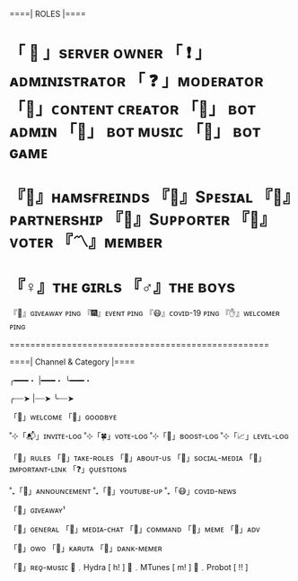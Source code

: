 ====| ROLES |====

「 👑 」sᴇʀᴠᴇʀ ᴏᴡɴᴇʀ
「 ❗ 」ᴀᴅᴍɪɴɪsᴛʀᴀᴛᴏʀ
「 ❓ 」ᴍᴏᴅᴇʀᴀᴛᴏʀ
「📸」ᴄᴏɴᴛᴇɴᴛ ᴄʀᴇᴀᴛᴏʀ
「🤖」 ʙᴏᴛ ᴀᴅᴍɪɴ
「🤖」 ʙᴏᴛ ᴍᴜsɪᴄ
「🤖」 ʙᴏᴛ ɢᴀᴍᴇ
=================
『💙』ʜᴀᴍsғʀᴇɪɴᴅs
『💜』Sᴘᴇsɪᴀʟ
『🤝』ᴘᴀʀᴛɴᴇʀsʜɪᴘ
『🧡』Sᴜᴘᴘᴏʀᴛᴇʀ
『💚』ᴠᴏᴛᴇʀ
『〽️』ᴍᴇᴍʙᴇʀ
===================
『♀️』ᴛʜᴇ ɢɪʀʟs
『♂️』ᴛʜᴇ ʙᴏʏs
=====================
『🎉』ɢɪᴠᴇᴀᴡᴀʏ ᴘɪɴɢ
『🎆』ᴇᴠᴇɴᴛ ᴘɪɴɢ
『😷』ᴄᴏᴠɪᴅ-19 ᴘɪɴɢ
『✋』ᴡᴇʟᴄᴏᴍᴇʀ ᴘɪɴɢ


==================================================

====| Channel & Category |====

╭━━━・
|━━━・
╰━━━・

╭┈┈➤
|┈┈➤
╰┈┈➤

「🗼」ᴡᴇʟᴄᴏᴍᴇ
「🗼」ɢᴏᴏᴅʙʏᴇ

˚⊹「📬」ɪɴᴠɪᴛᴇ-ʟᴏɢ
˚⊹「🍀」ᴠᴏᴛᴇ-ʟᴏɢ
˚⊹「🚀」ʙᴏᴏsᴛ-ʟᴏɢ
˚⊹「📈」ʟᴇᴠᴇʟ-ʟᴏɢ

「📖」ʀᴜʟᴇs
「💠」ᴛᴀᴋᴇ-ʀᴏʟᴇs
「📌」ᴀʙᴏᴜᴛ-ᴜs
「📱」sᴏᴄɪᴀʟ-ᴍᴇᴅɪᴀ
「📎」ɪᴍᴘᴏʀᴛᴀɴᴛ-ʟɪɴᴋ
「❓」ǫᴜᴇsᴛɪᴏɴs

˚₊「📣」ᴀɴɴᴏᴜɴᴄᴇᴍᴇɴᴛ
˚₊「🛑」ʏᴏᴜᴛᴜʙᴇ-ᴜᴘ
˚₊「😷」ᴄᴏᴠɪᴅ-ɴᴇᴡs

「🎉」ɢɪᴠᴇᴀᴡᴀʏ¹

「💬」ɢᴇɴᴇʀᴀʟ
「📸」ᴍᴇᴅɪᴀ-ᴄʜᴀᴛ
「🔮」ᴄᴏᴍᴍᴀɴᴅ
「🐸」ᴍᴇᴍᴇ
「📡」ᴀᴅᴠ

「🔮」owo
「🎴」ᴋᴀʀᴜᴛᴀ
「🐸」ᴅᴀɴᴋ-ᴍᴇᴍᴇʀ

「🎵」ʀᴇǫ-ᴍᴜsɪᴄ
🎵﹒Hydra [ h! ]
🎵﹒MTunes [ m! ]
🎵﹒Probot [ !! ]
